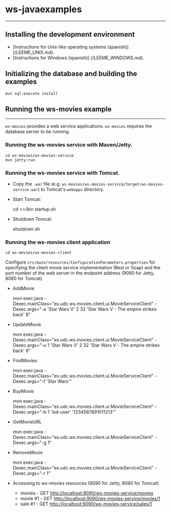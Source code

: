 # ws-javaexamples
---------------------------------------------------------------------

## Installing the development environment

- [Instructions for Unix-like operating systems (spanish)] (/LEEME_UNIX.md).
- [Instructions for Windows (spanish)] (/LEEME_WINDOWS.md).

## Initializing the database and building the examples

	mvn sql:execute install


## Running the ws-movies example
---------------------------------------------------------------------

`ws-movies` provides a web service applications. `ws-movies` requires the database 
server to be running.

### Running the ws-movies service with Maven/Jetty.

	cd ws-movies/ws-movies-service
	mvn jetty:run


### Running the ws-movies service with Tomcat.

- Copy the `.war` file (e.g. `ws-movies/ws-movies-service/target/ws-movies-service.war`) 
  to Tomcat's `webapps` directory.

- Start Tomcat:

	cd <<Tomcat home>>/bin
	startup.sh

- Shutdown Tomcat:

	shutdown.sh


### Running the ws-movies client application

	cd ws-movies/ws-movies-client

Configure `src/main/resources/ConfigurationParameters.properties`
  for specifying the client movie service implementation (Rest or Soap) and 
  the port number of the web server in the endpoint address (9090 for Jetty, 8080
  for Tomcat)

- AddMovie

	mvn exec:java -Dexec.mainClass="es.udc.ws.movies.client.ui.MovieServiceClient" -Dexec.args="-a 'Star Wars V' 2 32 'Star Wars V - The empire strikes back' 6"
		
- UpdateMovie

	mvn exec:java -Dexec.mainClass="es.udc.ws.movies.client.ui.MovieServiceClient" -Dexec.args="-u 1 'Star Wars V' 2 32 'Star Wars V - The empire strikes back' 6"
	
- FindMovies

	mvn exec:java -Dexec.mainClass="es.udc.ws.movies.client.ui.MovieServiceClient" -Dexec.args="-f 'Star Wars'"

- BuyMovie

	mvn exec:java -Dexec.mainClass="es.udc.ws.movies.client.ui.MovieServiceClient" -Dexec.args="-b 1 'isd-user' '1234567891011213'"
		
- GetMovieURL

	mvn exec:java -Dexec.mainClass="es.udc.ws.movies.client.ui.MovieServiceClient" -Dexec.args="-g 1"

- RemoveMovie

	mvn exec:java -Dexec.mainClass="es.udc.ws.movies.client.ui.MovieServiceClient" -Dexec.args="-r 1"

- Accessing to ws-movies resources (9090 for Jetty, 8080 for Tomcat)
    - movies   - GET [http://localhost:9090/ws-movies-service/movies](http://localhost:9090/ws-movies-service/movies)
    - movie #1 - GET [http://localhost:9090/ws-movies-service/movies/1](http://localhost:9090/ws-movies-service/movies/1)
    - sale #1  - GET [http://localhost:9090/ws-movies-service/sales/1](http://localhost:9090/ws-movies-service/sales/1)